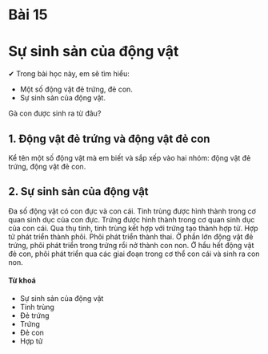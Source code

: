 # Bài 15
# Sự sinh sản của động vật

✔ Trong bài học này, em sẽ tìm hiểu:
- Một số động vật đẻ trứng, đẻ con.
- Sự sinh sản của động vật.

Gà con được sinh ra từ đâu?

## 1. Động vật đẻ trứng và động vật đẻ con

Kể tên một số động vật mà em biết và sắp xếp vào hai nhóm: động vật đẻ trứng, động vật đẻ con.
## 2. Sự sinh sản của động vật

Đa số động vật có con đực và con cái. Tinh trùng được hình thành trong cơ quan sinh dục của con đực. Trứng được hình thành trong cơ quan sinh dục của con cái. Qua thụ tinh, tinh trùng kết hợp với trứng tạo thành hợp tử. Hợp tử phát triển thành phôi. Phôi phát triển thành thai. Ở phần lớn động vật đẻ trứng, phôi phát triển trong trứng rồi nở thành con non. Ở hầu hết động vật đẻ con, phôi phát triển qua các giai đoạn trong cơ thể con cái và sinh ra con non.

#### Từ khoá
- Sự sinh sản của động vật
- Tinh trùng
- Đẻ trứng
- Trứng
- Đẻ con
- Hợp tử
